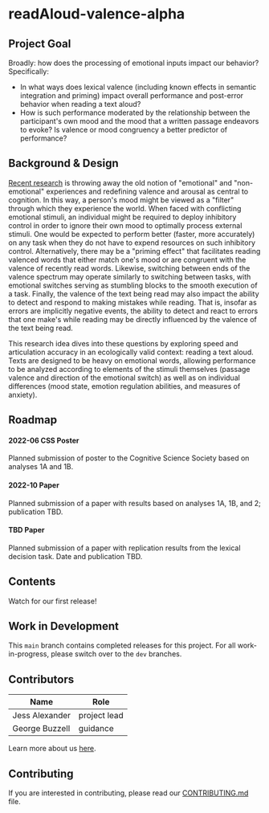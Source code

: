 # readAloud-valence-alpha

## Project Goal
Broadly: how does the processing of emotional inputs impact our behavior?  Specifically:
* In what ways does lexical valence (including known effects in semantic integration and priming) impact overall performance and post-error behavior when reading a text aloud?
* How is such performance moderated by the relationship between the participant's own mood and the mood that a written passage endeavors to evoke?  Is valence or mood congruency a better predictor of performance?


## Background & Design
[Recent research](https://journals.sagepub.com/doi/pdf/10.1177/0963721419831992) is throwing away the old notion of "emotional" and "non-emotional" experiences and redefining valence and arousal as central to cognition. In this way, a person's mood might be viewed as a "filter" through which they experience the world.  When faced with conflicting emotional stimuli, an individual might be required to deploy inhibitory control in order to ignore their own mood to optimally process external stimuli.  One would be expected to perform better (faster, more accurately) on any task when they do not have to expend resources on such inhibitory control. Alternatively, there may be a "priming effect" that facilitates reading valenced words that either match one's mood or are congruent with the valence of recently read words. Likewise, switching between ends of the valence spectrum may operate similarly to switching between tasks, with emotional switches serving as stumbling blocks to the smooth execution of a task. Finally, the valence of the text being read may also impact the ability to detect and respond to making mistakes while reading. That is, insofar as errors are implicitly negative events, the ability to detect and react to errors that one make's while reading may be directly influenced by the valence of the text being read.

This research idea dives into these questions by exploring speed and articulation accuracy in an ecologically valid context: reading a text aloud.  Texts are designed to be heavy on emotional words, allowing performance to be analyzed according to elements of the stimuli themselves (passage valence and direction of the emotional switch) as well as on individual differences (mood state, emotion regulation abilities, and measures of anxiety).


## Roadmap
#### 2022-06 CSS Poster
Planned submission of poster to the Cognitive Science Society based on analyses 1A and 1B.

#### 2022-10 Paper
Planned submission of a paper with results based on analyses 1A, 1B, and 2; publication TBD.

#### TBD Paper
Planned submission of a paper with replication results from the lexical decision task.  Date and publication TBD.


## Contents
Watch for our first release!


## Work in Development
This `main` branch contains completed releases for this project. For all work-in-progress, please switch over to the `dev` branches.


## Contributors
| Name | Role |
| ---  | ---  |
| Jess Alexander | project lead |
| George Buzzell | guidance |

Learn more about us [here](www.ndclab.com/people).


## Contributing
If you are interested in contributing, please read our [CONTRIBUTING.md](CONTRIBUTING.md) file.
